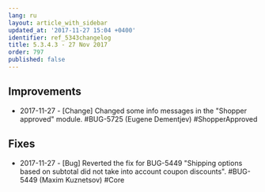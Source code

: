 ```yaml
---
lang: ru
layout: article_with_sidebar
updated_at: '2017-11-27 15:04 +0400'
identifier: ref_5343changelog
title: 5.3.4.3 - 27 Nov 2017
order: 797
published: false
---
```

## Improvements
* 2017-11-27 - [Change] Changed some info messages in the "Shopper approved" module. #BUG-5725 (Eugene Dementjev) #ShopperApproved

## Fixes
* 2017-11-27 - [Bug] Reverted the fix for BUG-5449 "Shipping options based on subtotal did not take into account coupon discounts". #BUG-5449 (Maxim Kuznetsov) #Core
